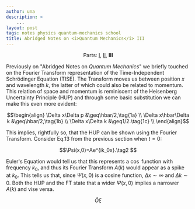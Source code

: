 ```yaml
---
author: una
description: >
    ...
layout: post
tags: notes physics quantum-mechanics school
title: Abridged Notes on <i>Quantum Mechanics</i> III
---
```


<style>
    strong {color:#36d;}
</style>

<center>
    Parts:
    <a href="/2018/04/26/abridged-qm.html">I</a>,
    <a href="/2018/05/10/abridged-qm-2.html">II</a>,
    <b>III</b>
</center>

Previously on "Abridged Notes on _Quantum Mechanics_" we briefly touched on the
Fourier Transform representation of the Time-Independent Schrödinger Equation
(TISE). The Transform moves us between position $x$ and wavelength $k$, the
latter of which could also be related to momentum. This relation of space and
momentum is reminiscent of the Heisenberg Uncertainty Principle (HUP) and
through some basic substitution we can make this even more evident:

$$\begin{align}
\Delta x\Delta p &\geq\hbar/2,\tag{1a} \\
\Delta x\hbar\Delta k &\geq\hbar/2,\tag{1b} \\
\Delta x\Delta k &\geq1/2.\tag{1c} \\
\end{align}$$

This implies, rightfully so, that the HUP can be shown using the Fourier
Transform. Consider Eq.13 from the previous section when $t=0$:

$$\Psi(x,0)=Ae^{ik_0x}.\tag2 $$

Euler's Equation would tell us that this represents a $\cos$ function with
frequency $k_0$, and thus its Fourier Transform $A(k)$ would appear as a spike
at $k_0$. This tells us that, since $\Psi(x,0)$ is a cosine function, $\Delta x
\sim\infty$ and $\Delta k\sim0$. Both the HUP and the FT state that a wider
$\Psi(x,0)$ implies a narrower $A(k)$ and vise versa.

$$
\hat{O}\xi
$$
